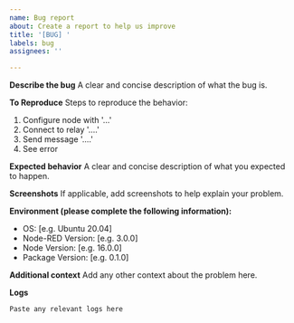 ```yaml
---
name: Bug report
about: Create a report to help us improve
title: '[BUG] '
labels: bug
assignees: ''

---
```


**Describe the bug**
A clear and concise description of what the bug is.

**To Reproduce**
Steps to reproduce the behavior:
1. Configure node with '...'
2. Connect to relay '....'
3. Send message '....'
4. See error

**Expected behavior**
A clear and concise description of what you expected to happen.

**Screenshots**
If applicable, add screenshots to help explain your problem.

**Environment (please complete the following information):**
 - OS: [e.g. Ubuntu 20.04]
 - Node-RED Version: [e.g. 3.0.0]
 - Node Version: [e.g. 16.0.0]
 - Package Version: [e.g. 0.1.0]

**Additional context**
Add any other context about the problem here.

**Logs**
```
Paste any relevant logs here
```
